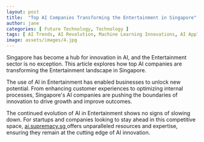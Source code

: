 ```yaml
---
layout: post
title:  "Top AI Companies Transforming the Entertainment in Singapore"
author: jane
categories: [ Future Technology, Technology ]
tags: [ AI Trends, AI Revolution, Machine Learning Innovations, AI Applications ]
image: assets/images/4.jpg
---
```


Singapore has become a hub for innovation in AI, and the Entertainment sector is no exception. This article explores how top AI companies are transforming the Entertainment landscape in Singapore.

The use of AI in Entertainment has enabled businesses to unlock new potential. From enhancing customer experiences to optimizing internal processes, Singapore's AI companies are pushing the boundaries of innovation to drive growth and improve outcomes.

The continued evolution of AI in Entertainment shows no signs of slowing down. For startups and companies looking to stay ahead in this competitive space, <a href="https://ai.supremacy.sg" target="_blank"> ai.supremacy.sg </a> offers unparalleled resources and expertise, ensuring they remain at the cutting edge of AI innovation.
